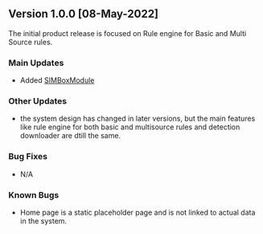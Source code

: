 ## Version 1.0.0 [08-May-2022]
The initial product release is focused on Rule engine for Basic and Multi Source rules.

### Main Updates
- Added [SIMBoxModule](../tutorials/SIMBoxModule.md)

### Other Updates
- the system design has changed in later versions, but the main features like rule engine for both basic and multisource rules and detection downloader are dtill the same.

### Bug Fixes
- N/A

### Known Bugs
- Home page is a static placeholder page and is not linked to actual data in the system.
  

